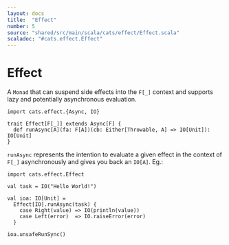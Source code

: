 ```yaml
---
layout: docs
title:  "Effect"
number: 5
source: "shared/src/main/scala/cats/effect/Effect.scala"
scaladoc: "#cats.effect.Effect"
---
```

# Effect

A `Monad` that can suspend side effects into the `F[_]` context and supports lazy and potentially asynchronous evaluation.

```tut:book:silent
import cats.effect.{Async, IO}

trait Effect[F[_]] extends Async[F] {
  def runAsync[A](fa: F[A])(cb: Either[Throwable, A] => IO[Unit]): IO[Unit]
}
```

`runAsync` represents the intention to evaluate a given effect in the context of `F[_]` asynchronously and gives you back an `IO[A]`. Eg.:

```tut:book
import cats.effect.Effect

val task = IO("Hello World!")

val ioa: IO[Unit] =
  Effect[IO].runAsync(task) {
    case Right(value) => IO(println(value))
    case Left(error)  => IO.raiseError(error)
  }

ioa.unsafeRunSync()
```
